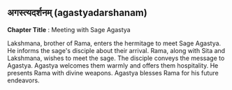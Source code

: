 ## अगस्त्यदर्शनम् (agastyadarshanam)
**Chapter Title** : Meeting with Sage Agastya

Lakshmana, brother of Rama, enters the hermitage to meet Sage Agastya. He informs the sage's disciple about their arrival. Rama, along with Sita and Lakshmana, wishes to meet the sage. The disciple conveys the message to Agastya. Agastya welcomes them warmly and offers them hospitality. He presents Rama with divine weapons. Agastya blesses Rama for his future endeavors.